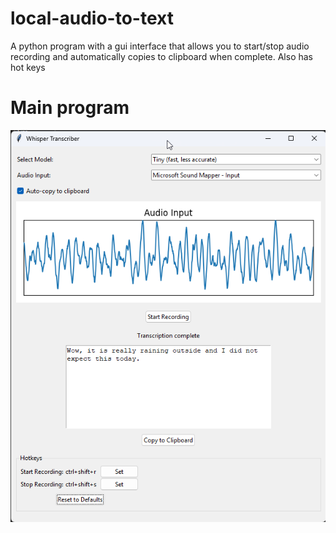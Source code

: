 # local-audio-to-text
A python program with a gui interface that allows you to start/stop audio recording and automatically copies to clipboard when complete. Also has hot keys

# Main program
![App Screenshot](Images/app_screenshot.png)
